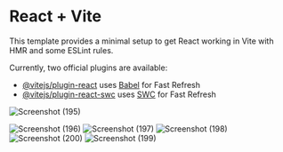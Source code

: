 # React + Vite

This template provides a minimal setup to get React working in Vite with HMR and some ESLint rules.

Currently, two official plugins are available:

- [@vitejs/plugin-react](https://github.com/vitejs/vite-plugin-react/blob/main/packages/plugin-react/README.md) uses [Babel](https://babeljs.io/) for Fast Refresh
- [@vitejs/plugin-react-swc](https://github.com/vitejs/vite-plugin-react-swc) uses [SWC](https://swc.rs/) for Fast Refresh

![Screenshot (195)](https://github.com/Lokhsai22/Happenhub/assets/156536101/33c188ec-9f7e-4087-a2c5-f58742181a2a)

![Screenshot (196)](https://github.com/Lokhsai22/Happenhub/assets/156536101/6e52ad64-ead9-49be-8a4d-2a35b01c6df3)
![Screenshot (197)](https://github.com/Lokhsai22/Happenhub/assets/156536101/f9d10f3a-68ee-478e-8704-c2a4b389ccd0)
![Screenshot (198)](https://github.com/Lokhsai22/Happenhub/assets/156536101/b151ccc4-dd20-49fe-ba2c-b1c9fdee4ce8)
![Screenshot (200)](https://github.com/Lokhsai22/Happenhub/assets/156536101/80a737a3-db47-4627-bcf9-e37dfbb80b3b)
![Screenshot (199)](https://github.com/Lokhsai22/Happenhub/assets/156536101/18cc326a-6923-440d-913a-bcb79c054353)
